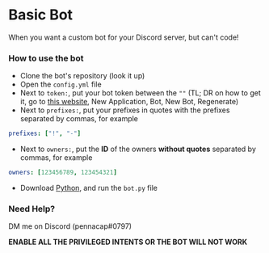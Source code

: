 # Basic Bot
When you want a custom bot for your Discord server, but can't code!

### How to use the bot
* Clone the bot's repository (look it up)
* Open the `config.yml` file
* Next to `token:`, put your bot token between the `""` (TL; DR on how to get it, go to [this website](https://discord.com/developers/applications), New Application, Bot, New Bot, Regenerate)
* Next to `prefixes:`, put your prefixes in quotes with the prefixes separated by commas, for example
```yaml
prefixes: ["!", "-"]
```
* Next to `owners:`, put the **ID** of the owners **without quotes** separated by commas, for example
```yaml
owners: [123456789, 123454321]
```
* Download [Python](https://www.python.org/downloads/), and run the `bot.py` file

### Need Help?
DM me on Discord (pennacap#0797)

**ENABLE ALL THE PRIVILEGED INTENTS OR THE BOT WILL NOT WORK**
